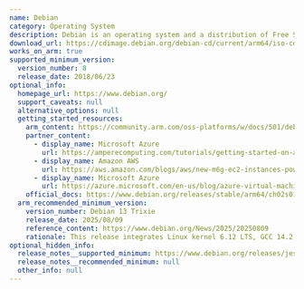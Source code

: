 ```yaml
---
name: Debian
category: Operating System
description: Debian is an operating system and a distribution of Free Software.
download_url: https://cdimage.debian.org/debian-cd/current/arm64/iso-cd/
works_on_arm: true
supported_minimum_version:
  version_number: 8
  release_date: 2018/06/23
optional_info:
  homepage_url: https://www.debian.org/
  support_caveats: null
  alternative_options: null
  getting_started_resources:
    arm_content: https://community.arm.com/oss-platforms/w/docs/501/debian
    partner_content:
      - display_name: Microsoft Azure
        url: https://amperecomputing.com/tutorials/getting-started-on-azure-ampere-VMs-with-Debian-using-Terraform
      - display_name: Amazon AWS
        url: https://aws.amazon.com/blogs/aws/new-m6g-ec2-instances-powered-by-arm-based-aws-graviton2/
      - display_name: Microsoft Azure
        url: https://azure.microsoft.com/en-us/blog/azure-virtual-machines-with-ampere-altra-arm-based-processors-generally-available/
    official_docs: https://www.debian.org/releases/stable/arm64/ch02s01.en.html#idm186
  arm_recommended_minimum_version:
    version_number: Debian 13 Trixie
    release_date: 2025/08/09
    reference_content: https://www.debian.org/News/2025/20250809
    rationale: This release integrates Linux kernel 6.12 LTS, GCC 14.2, and glibc 2.41, delivering improved stability and performance for Arm platforms. Optimized Arm64 cloud images are published for Amazon EC2, OpenStack, PlainVM, and GenericCloud, providing cloud-init integration and fast startup.
optional_hidden_info:
  release_notes__supported_minimum: https://www.debian.org/releases/jessie/arm64/release-notes.en.txt
  release_notes__recommended_minimum: null
  other_info: null
---
```

